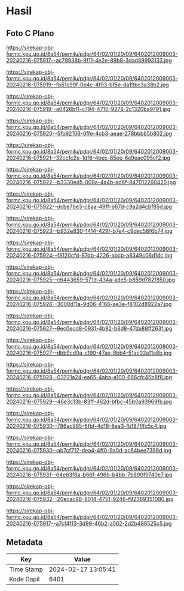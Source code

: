 # Hasil

## Foto C Plano

https://sirekap-obj-formc.kpu.go.id/8a54/pemilu/pdpr/64/02/01/20/09/6402012009003-20240216-075917--ac79938b-9f11-4e2e-89b8-3dad89993133.jpg

https://sirekap-obj-formc.kpu.go.id/8a54/pemilu/pdpr/64/02/01/20/09/6402012009003-20240216-075919--fb51c99f-0e4c-4f93-bf5e-da19bc3a38b2.jpg

https://sirekap-obj-formc.kpu.go.id/8a54/pemilu/pdpr/64/02/01/20/09/6402012009003-20240216-075919--a0426bf1-c794-4710-9278-2c1320ba9791.jpg

https://sirekap-obj-formc.kpu.go.id/8a54/pemilu/pdpr/64/02/01/20/09/6402012009003-20240216-075920--5fb92106-0ffe-4cb3-aeae-278bbbb5b802.jpg

https://sirekap-obj-formc.kpu.go.id/8a54/pemilu/pdpr/64/02/01/20/09/6402012009003-20240216-075921--32cc1c2e-1df6-4bec-85ee-6e9eac095cf2.jpg

https://sirekap-obj-formc.kpu.go.id/8a54/pemilu/pdpr/64/02/01/20/09/6402012009003-20240216-075922--b3330ed5-008a-4a4b-ad6f-847012260420.jpg

https://sirekap-obj-formc.kpu.go.id/8a54/pemilu/pdpr/64/02/01/20/09/6402012009003-20240216-075922--dcbe7be3-c8aa-49ff-b67d-c9a2d4cbf85d.jpg

https://sirekap-obj-formc.kpu.go.id/8a54/pemilu/pdpr/64/02/01/20/09/6402012009003-20240216-075923--b932e830-1414-429f-b7e4-c9dec58f6b74.jpg

https://sirekap-obj-formc.kpu.go.id/8a54/pemilu/pdpr/64/02/01/20/09/6402012009003-20240216-075924--f8120cfd-87db-4226-abcb-a8349c06d1dc.jpg

https://sirekap-obj-formc.kpu.go.id/8a54/pemilu/pdpr/64/02/01/20/09/6402012009003-20240216-075925--c6443659-571d-434a-ade5-b859d782f850.jpg

https://sirekap-obj-formc.kpu.go.id/8a54/pemilu/pdpr/64/02/01/20/09/6402012009003-20240216-075926--3000d11a-9d06-4166-ae3e-f8102d8922a7.jpg

https://sirekap-obj-formc.kpu.go.id/8a54/pemilu/pdpr/64/02/01/20/09/6402012009003-20240216-075927--9ec0ecd8-0931-4b92-b6d8-47da88ff263f.jpg

https://sirekap-obj-formc.kpu.go.id/8a54/pemilu/pdpr/64/02/01/20/09/6402012009003-20240216-075927--dbb9cd0a-c190-47ae-8bb4-51ac02a11a8b.jpg

https://sirekap-obj-formc.kpu.go.id/8a54/pemilu/pdpr/64/02/01/20/09/6402012009003-20240216-075928--03721a24-ea65-4aba-a100-666cfc45b8f8.jpg

https://sirekap-obj-formc.kpu.go.id/8a54/pemilu/pdpr/64/02/01/20/09/6402012009003-20240216-075929--46e3c13b-83ff-462d-bfbc-45b0a93969fb.jpg

https://sirekap-obj-formc.kpu.go.id/8a54/pemilu/pdpr/64/02/01/20/09/6402012009003-20240216-075930--786ac985-6fbf-4d18-8ea3-fb187fffc5c4.jpg

https://sirekap-obj-formc.kpu.go.id/8a54/pemilu/pdpr/64/02/01/20/09/6402012009003-20240216-075930--ab7cf712-dea4-4ff0-9a0d-ac64bee7399d.jpg

https://sirekap-obj-formc.kpu.go.id/8a54/pemilu/pdpr/64/02/01/20/09/6402012009003-20240216-075931--64e63f8a-b66f-496b-b4bb-7b890f9740e7.jpg

https://sirekap-obj-formc.kpu.go.id/8a54/pemilu/pdpr/64/02/01/20/09/6402012009003-20240216-075932--20ecac98-8014-4751-9246-f92369351080.jpg

https://sirekap-obj-formc.kpu.go.id/8a54/pemilu/pdpr/64/02/01/20/09/6402012009003-20240216-075917--a7cf4f13-3d99-46b2-a562-2d2b488525c5.jpg


## Metadata

| Key        | Value               |
| ---------- | ------------------- |
| Time Stamp | 2024-02-17 13:05:41 |
| Kode Dapil | 6401                |



